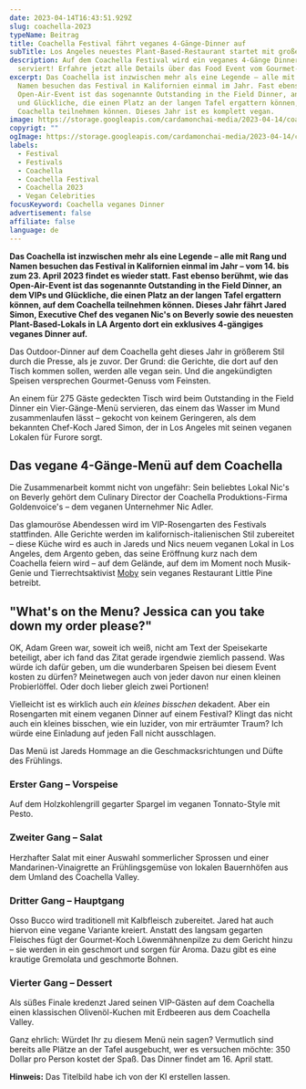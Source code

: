 ```yaml
---
date: 2023-04-14T16:43:51.929Z
slug: coachella-2023
typeName: Beitrag
title: Coachella Festival fährt veganes 4-Gänge-Dinner auf
subTitle: Los Angeles neuestes Plant-Based-Restaurant startet mit großem Auftritt
description: Auf dem Coachella Festival wird ein veganes 4-Gänge Dinner
  serviert! Erfahre jetzt alle Details über das Food Event vom Gourmet-Koch!
excerpt: Das Coachella ist inzwischen mehr als eine Legende – alle mit Rang und
  Namen besuchen das Festival in Kalifornien einmal im Jahr. Fast ebenso berühmt, wie das
  Open-Air-Event ist das sogenannte Outstanding in the Field Dinner, an dem VIPs
  und Glückliche, die einen Platz an der langen Tafel ergattern können, auf dem
  Coachella teilnehmen können. Dieses Jahr ist es komplett vegan.
image: https://storage.googleapis.com/cardamonchai-media/2023-04-14/coachella-veganes-menu-midjourney-jpg-imagine-080808_69484c_1024_768/640.webp
copyrigt: ""
ogImage: https://storage.googleapis.com/cardamonchai-media/2023-04-14/coachella-veganes-menu-midjourney-og-jpg-imagine-080818_735152_1200_628/640.webp
labels:
  - Festival
  - Festivals
  - Coachella
  - Coachella Festival
  - Coachella 2023
  - Vegan Celebrities
focusKeyword: Coachella veganes Dinner
advertisement: false
affiliate: false
language: de
---
```

**Das Coachella ist inzwischen mehr als eine Legende – alle mit Rang und Namen besuchen das Festival in Kalifornien einmal im Jahr – vom 14. bis zum 23. April 2023 findet es wieder statt. Fast ebenso berühmt, wie das Open-Air-Event ist das sogenannte Outstanding in the Field Dinner, an dem VIPs und Glückliche, die einen Platz an der langen Tafel ergattern können, auf dem Coachella teilnehmen können. Dieses Jahr fährt Jared Simon, Executive Chef des veganen Nic's on Beverly sowie des neuesten Plant-Based-Lokals in LA Argento dort ein exklusives 4-gängiges veganes Dinner auf.**

Das Outdoor-Dinner auf dem Coachella geht dieses Jahr in größerem Stil durch die Presse, als je zuvor. Der Grund: die Gerichte, die dort auf den Tisch kommen sollen, werden alle vegan sein. Und die angekündigten Speisen versprechen Gourmet-Genuss vom Feinsten.

An einem für 275 Gäste gedeckten Tisch wird beim Outstanding in the Field Dinner ein Vier-Gänge-Menü servieren, das einem das Wasser im Mund zusammenlaufen lässt – gekocht von keinem Geringeren, als dem bekannten Chef-Koch Jared Simon, der in Los Angeles mit seinen veganen Lokalen für Furore sorgt.

## Das vegane 4-Gänge-Menü auf dem Coachella

Die Zusammenarbeit kommt nicht von ungefähr: Sein beliebtes Lokal Nic's on Beverly gehört dem Culinary Director der Coachella Produktions-Firma Goldenvoice's – dem veganen Unternehmer Nic Adler.

Das glamouröse Abendessen wird im VIP-Rosengarten des Festivals stattfinden. Alle Gerichte werden im kalifornisch-italienischen Stil zubereitet – diese Küche wird es auch in Jareds und Nics neuem veganen Lokal in Los Angeles, dem Argento geben, das seine Eröffnung kurz nach dem Coachella feiern wird – auf dem Gelände, auf dem im Moment noch Musik-Genie und Tierrechtsaktivist [Moby](/tag/moby) sein veganes Restaurant Little Pine betreibt.

## "What's on the Menu? Jessica can you take down my order please?"

OK, Adam Green war, soweit ich weiß, nicht am Text der Speisekarte beteiligt, aber ich fand das Zitat gerade irgendwie ziemlich passend. Was würde ich dafür geben, um die wunderbaren Speisen bei diesem Event kosten zu dürfen? Meinetwegen auch von jeder davon nur einen kleinen Probierlöffel. Oder doch lieber gleich zwei Portionen!

Vielleicht ist es wirklich auch *ein kleines bisschen* dekadent. Aber ein Rosengarten mit einem veganen Dinner auf einem Festival? Klingt das nicht auch ein kleines bisschen, wie ein luzider, von mir erträumter Traum? Ich würde eine Einladung auf jeden Fall nicht ausschlagen.

Das Menü ist Jareds Hommage an die Geschmacksrichtungen und Düfte des Frühlings.

### Erster Gang – Vorspeise

Auf dem Holzkohlengrill gegarter Spargel im veganen Tonnato-Style mit Pesto.

### Zweiter Gang – Salat

Herzhafter Salat mit einer Auswahl sommerlicher Sprossen und einer Mandarinen-Vinaigrette an Frühlingsgemüse von lokalen Bauernhöfen aus dem Umland des Coachella Valley.

### Dritter Gang – Hauptgang

Osso Bucco wird traditionell mit Kalbfleisch zubereitet. Jared hat auch hiervon eine vegane Variante kreiert. Anstatt des langsam gegarten Fleisches fügt der Gourmet-Koch Löwenmähnenpilze zu dem Gericht hinzu – sie werden in ein geschmort und sorgen für Aroma. Dazu gibt es eine krautige Gremolata und geschmorte Bohnen.

### Vierter Gang – Dessert

Als süßes Finale kredenzt Jared seinen VIP-Gästen auf dem Coachella einen klassischen Olivenöl-Kuchen mit Erdbeeren aus dem Coachella Valley. 

Ganz ehrlich: Würdet Ihr zu diesem Menü nein sagen? Vermutlich sind bereits alle Plätze an der Tafel ausgebucht, wer es versuchen möchte: 350 Dollar pro Person kostet der Spaß. Das Dinner findet am 16. April statt.

**Hinweis:** Das Titelbild habe ich von der KI erstellen lassen.